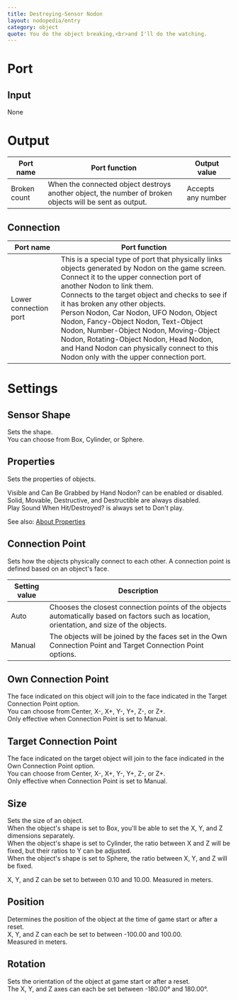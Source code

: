 ```yaml
---
title: Destroying-Sensor Nodon
layout: nodopedia/entry
category: object
quote: You do the object breaking,<br>and I'll do the watching.
---
```


# Port
## Input
None

# Output
<div class="table-wrapper"><table><thead><tr><th>Port name</th><th>Port function</th><th>Output value</th></tr></thead><tbody><tr><td>Broken count</td><td>When the connected object destroys another object, the number of broken objects will be sent as output.</td><td>Accepts any number</td></tr></tbody></table></div>

## Connection
<div class="table-wrapper"><table><thead><tr><th>Port name</th><th>Port function</th></tr></thead><tbody><tr><td>Lower connection port</td><td>This is a special type of port that physically links objects generated by Nodon on the game screen. Connect it to the upper connection port of another Nodon to link them.<br>Connects to the target object and checks to see if it has broken any other objects.<br>Person Nodon, Car Nodon, UFO Nodon, Object Nodon, Fancy-Object Nodon, Text-Object Nodon, Number-Object Nodon, Moving-Object Nodon, Rotating-Object Nodon, Head Nodon, and Hand Nodon can physically connect to this Nodon only with the upper connection port.</td></tr></tbody></table></div>

# Settings
## Sensor Shape
Sets the shape.<br>
You can choose from Box, Cylinder, or Sphere.

## Properties
Sets the properties of objects.

Visible and Can Be Grabbed by Hand Nodon? can be enabled or disabled.<br>
Solid, Movable, Destructive, and Destructible are always disabled.<br>
Play Sound When Hit/Destroyed? is always set to Don't play.<br>

See also: <a href="/gbg/nodopedia/tips/about-properties">About Properties</a>

## Connection Point
Sets how the objects physically connect to each other. A connection point is defined based on an object's face.

<div class="table-wrapper"><table><thead><tr><th>Setting value</th><th>Description</th></tr></thead><tbody><tr><td>Auto</td><td>Chooses the closest connection points of the objects automatically based on factors such as location, orientation, and size of the objects.</td></tr><tr><td>Manual</td><td>The objects will be joined by the faces set in the Own Connection Point and Target Connection Point options.</td></tr></tbody></table></div>

## Own Connection Point
The face indicated on this object will join to the face indicated in the Target Connection Point option.<br>
You can choose from Center, X-, X+, Y-, Y+, Z-, or Z+.<br>
Only effective when Connection Point is set to Manual.

## Target Connection Point
The face indicated on the target object will join to the face indicated in the Own Connection Point option.<br>
You can choose from Center, X-, X+, Y-, Y+, Z-, or Z+.<br>
Only effective when Connection Point is set to Manual.

## Size
Sets the size of an object.<br>
When the object's shape is set to Box, you'll be able to set the X, Y, and Z dimensions separately.<br>
When the object's shape is set to Cylinder, the ratio between X and Z will be fixed, but their ratios to Y can be adjusted.<br>
When the object's shape is set to Sphere, the ratio between X, Y, and Z will be fixed.

X, Y, and Z can be set to between 0.10 and 10.00. Measured in meters.

## Position
Determines the position of the object at the time of game start or after a reset.<br>
X, Y, and Z can each be set to between -100.00 and 100.00.<br>
Measured in meters.

## Rotation
Sets the orientation of the object at game start or after a reset.<br>
The X, Y, and Z axes can each be set between -180.00° and 180.00°.